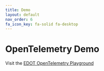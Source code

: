 ```yaml
---
title: Demo
layout: default
nav_order: 6
fa_icon_key: fa-solid fa-desktop
---
```


# OpenTelemetry Demo

Visit the [EDOT OpenTelemetry Playground](https://ela.st/demo-otel)